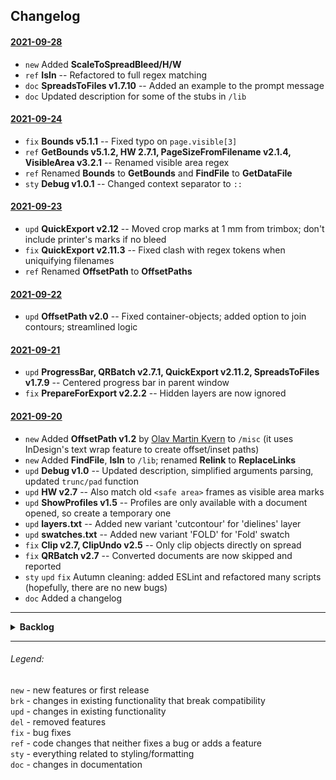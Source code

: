 ## Changelog

#### [2021-09-28](https://github.com/pchiorean/Indentz/search?q=committer-date%3A2021-09-28&type=commits)

- `new` Added **ScaleToSpreadBleed/H/W**
- `ref` **IsIn** -- Refactored to full regex matching
- `doc` **SpreadsToFiles v1.7.10** -- Added an example to the prompt message
- `doc` Updated description for some of the stubs in `/lib`

#### [2021-09-24](https://github.com/pchiorean/Indentz/search?q=committer-date%3A2021-09-24&type=commits)

- `fix` **Bounds v5.1.1** -- Fixed typo on `page.visible[3]`
- `ref` **GetBounds v5.1.2, HW 2.7.1, PageSizeFromFilename v2.1.4, VisibleArea v3.2.1** -- Renamed visible area regex
- `ref` Renamed **Bounds** to **GetBounds** and **FindFile** to **GetDataFile**
- `sty` **Debug v1.0.1** -- Changed context separator to `::`

#### [2021-09-23](https://github.com/pchiorean/Indentz/search?q=committer-date%3A2021-09-23&type=commits)

- `upd` **QuickExport v2.12** -- Moved crop marks at 1 mm from trimbox; don't include printer's marks if no bleed
- `fix` **QuickExport v2.11.3** -- Fixed clash with regex tokens when uniquifying filenames
- `ref` Renamed **OffsetPath** to **OffsetPaths**

#### [2021-09-22](https://github.com/pchiorean/Indentz/search?q=committer-date%3A2021-09-22&type=commits)

- `upd` **OffsetPath v2.0** -- Fixed container-objects; added option to join contours; streamlined logic

#### [2021-09-21](https://github.com/pchiorean/Indentz/search?q=committer-date%3A2021-09-21&type=commits)

- `upd` **ProgressBar, QRBatch v2.7.1, QuickExport v2.11.2, SpreadsToFiles v1.7.9** -- Centered progress bar in parent window
- `fix` **PrepareForExport v2.2.2** -- Hidden layers are now ignored

#### [2021-09-20](https://github.com/pchiorean/Indentz/search?q=committer-date%3A2021-09-20&type=commits)

- `new` Added **OffsetPath v1.2** by [Olav Martin Kvern](https://www.siliconpublishing.com/blog/free-indesign-scripts/) to `/misc` (it uses InDesign's text wrap feature to create offset/inset paths)
- `new` Added **FindFile**, **IsIn** to `/lib`; renamed **Relink** to **ReplaceLinks**
- `upd` **Debug v1.0** -- Updated description, simplified arguments parsing, updated `trunc/pad` function
- `upd` **HW v2.7** -- Also match old `<safe area>` frames as visible area marks
- `upd` **ShowProfiles v1.5** -- Profiles are only available with a document opened, so create a temporary one
- `upd` **layers.txt** -- Added new variant 'cutcontour' for 'dielines' layer
- `upd` **swatches.txt** -- Added new variant 'FOLD' for 'Fold' swatch
- `fix` **Clip v2.7, ClipUndo v2.5** -- Only clip objects directly on spread
- `fix` **QRBatch v2.7** -- Converted documents are now skipped and reported
- `sty` `upd` `fix` Autumn cleaning: added ESLint and refactored many scripts (hopefully, there are no new bugs)
- `doc` Added a changelog

---

<details><summary><strong>Backlog</strong></summary>

##### New features

- `new` **DocCleanup** -- Ask to delete empty frames
- `new` **DocCleanup** -- Remove unused masters
- `new` **DocCleanup** -- Remove unused styles and groups [#](https://community.adobe.com/t5/indesign/delete-unused-paragraph-styles/m-p/1089672#M165331)
- `new` **QuickExport** -- Add history for dropdowns
- `new` **QuickExport** -- Add JPG & `?`TIFF export profiles
- `new` **Report** -- Add a button to save errors to file

##### Updates

- `brk` **VisibleArea** -- Mark the entire spread's visible area instead of individual pages
- `upd` **DefaultSwatches** -- Add tints support
- `upd` **FindFile** -- Use relative paths for includes
- `upd` **PageMarginsFromSelection** -- Set the margins of every page touched by the selection
- `upd` **PageSizeFromSelection** -- Without selection fit all pages to their contents
- `upd` **PrepareForExport, VisibleArea** -- Read layer variants from `layers.txt`, fallback to defaults
- `upd` **Report** -- Improve filtering: minus for none of these words; quotes for exact word or phrase
- `upd` **ScaleTo...** -- Scale to `alignDistributeBounds`
- `upd` **SpreadsToFiles** -- ABBBCC -> A{1}, B{3}, C{2}
- `upd` **TextAutoSize** -- Check `baselineShift` [#132](https://github.com/pchiorean/Indentz/issues/132)
- `upd` **VisibleArea** -- Use wildcards for layers' names
- `upd` Make a custom object style for 'Visible area' frame [#123](https://github.com/pchiorean/Indentz/issues/123)
- `ref` **FitTo** -- Refactor snapping to use delta
- `sty` Fix UI static/edittext width (see Marc's [measureString()](https://twitter.com/indiscripts/status/1408788941550108674))
- `?` `brk` **Bounds** -- Convert to pseudo-class (see [Overflow.js](https://github.com/rendertom/Overflow/blob/dce56e9bb82db9a7e0d3864ce1e98afb5c00b586/src/Overflow.js))
- `?` `upd` **QuickExport** -- Limit export subfolder to suffix's first word
- `?` `upd` **QuickExport** -- JSONify preferences (see [JSON-js](https://github.com/douglascrockford/JSON-js))

##### Bug fixes

- `fix` **DefaultSwatches** -- Check values on parsing
- `fix` **FitTo** -- Check for transformations [#131](https://github.com/pchiorean/Indentz/issues/131) <!-- ItemTransform = [1 0 0 1 0 0] -->
- `fix` **FitTo** -- Forced-fit lines are moved to [0,0]
- `fix` **LabelPageRatios** -- Use spreads' ratio
- `fix` **PageSizeFromFilename** -- Error on pages set to 1:X scale [#129](https://github.com/pchiorean/Indentz/issues/129)
- `fix` **PageSizeFromFilename** -- Limit detected bleed to max values
- `fix` **PageSizeFromSelection** -- For text frames use outlined text bounds
- `fix` **QR, QRBatch** -- Align to page > visible area > margins
- `fix` **QR, QRBatch** -- Improve line breaking
- `fix` **QRBatch** -- Remove `preview` & `print` from filenames for separate codes
- `fix` **QRBatch** -- Remove `QR` from filenames for on-doc codes
- `fix` **QuickExport** -- Check for overset text
- `fix` **QuickExport** -- Don't report missing links from the pasteboard
- `fix` **QuickExport** -- Export separate pages: Don't add a counter if doc has a single page/spread
- `fix` **ShowFonts** -- Font info not available for missing fonts

##### New scripts

- `new` **ActivateDoc1/2/3...** -- Quickly activate documents with Ctrl +  #1, 2, 3...
- `new` **SeparateSpreadPages** [#136](https://github.com/pchiorean/Indentz/issues/136)
- `new` **LayersToFiles** [#94](https://github.com/pchiorean/Indentz/issues/94)

</details>

---

###### Legend:

`new` - new features or first release\
`brk` - changes in existing functionality that break compatibility\
`upd` - changes in existing functionality\
`del` - removed features\
`fix` - bug fixes\
`ref` - code changes that neither fixes a bug or adds a feature\
`sty` - everything related to styling/formatting\
`doc` - changes in documentation
